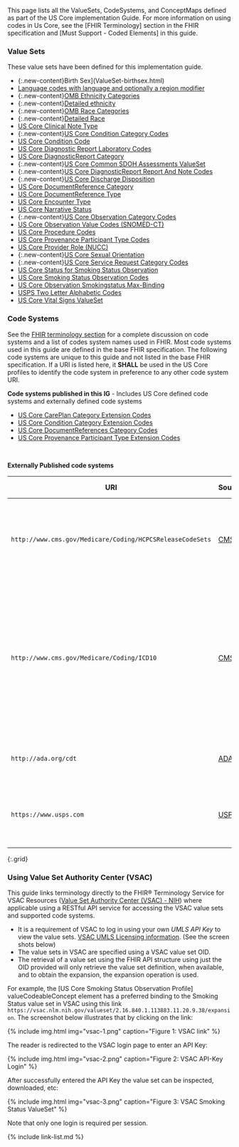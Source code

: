 
This page lists all the ValueSets, CodeSystems, and ConceptMaps defined as part of the US Core implementation Guide. For more information on using codes in Us Core, see the [FHIR Terminology] section in the FHIR specification and [Must Support - Coded Elements] in this guide.

### Value Sets

These value sets have been defined for this implementation guide.

<!-- {% raw %}{% include list-simple-valuesets.xhtml %}{% endraw %} -->

*   {:.new-content}Birth Sex](ValueSet-birthsex.html)
*   [Language codes with language and optionally a region modifier](ValueSet-simple-language.html)
*   {:.new-content}[OMB Ethnicity Categories](ValueSet-omb-ethnicity-category.html)
*   {:.new-content}[Detailed ethnicity](ValueSet-detailed-ethnicity.html)
*   {:.new-content}[OMB Race Categories](ValueSet-omb-race-category.html)
*   {:.new-content}[Detailed Race](ValueSet-detailed-race.html)
*   [US Core Clinical Note Type](ValueSet-us-core-clinical-note-type.html)
*   {:.new-content}[US Core Condition Category Codes](ValueSet-us-core-condition-category.html)
*   [US Core Condition Code](ValueSet-us-core-condition-code.html)
*   [US Core Diagnostic Report Laboratory Codes](ValueSet-us-core-diagnosticreport-lab-codes.html)
*   [US Core DiagnosticReport Category](ValueSet-us-core-diagnosticreport-category.html)
* {:.new-content}[US Core Common SDOH Assessments ValueSet](ValueSet-us-core-common-sdoh-assessments.html)
*   {:.new-content}[US Core DiagnosticReport Report And Note Codes](ValueSet-us-core-diagnosticreport-report-and-note-codes.html)
*   {:.new-content}[US Core Discharge Disposition](ValueSet-us-core-discharge-disposition.html)
*   [US Core DocumentReference Category](ValueSet-us-core-documentreference-category.html)
*   [US Core DocumentReference Type](ValueSet-us-core-documentreference-type.html)
*   [US Core Encounter Type](ValueSet-us-core-encounter-type.html)
*   [US Core Narrative Status](ValueSet-us-core-narrative-status.html)
*   {:.new-content}[US Core Observation Category Codes](ValueSet-us-core-observation-category.html)
*   [US Core Observation Value Codes (SNOMED-CT)](ValueSet-us-core-observation-value-codes.html)
*   [US Core Procedure Codes](ValueSet-us-core-procedure-code.html)
*   [US Core Provenance Participant Type Codes](ValueSet-us-core-provenance-participant-type.html)
*   [US Core Provider Role (NUCC)](ValueSet-us-core-provider-role.html)
*   {:.new-content}[US Core Sexual Orientation](ValueSet-us-core-sexual-orientation.html)
*   {:.new-content}[US Core Service Request Category Codes](ValueSet-us-core-servicerequest-category.html)
*   [US Core Status for Smoking Status Observation](ValueSet-us-core-observation-smoking-status-status.html)
*   [US Core Smoking Status Observation Codes](ValueSet-us-core-smoking-status-observation-codes.html)
* [US Core Observation Smokingstatus Max-Binding](ValueSet-us-core-observation-smokingstatus-max.html)
*   [USPS Two Letter Alphabetic Codes](ValueSet-us-core-usps-state.html)
*   [US Core Vital Signs ValueSet](ValueSet-us-core-vital-signs.html)

### Code Systems

See the [FHIR terminology section]({{site.data.fhir.path}}terminologies-systems.html) for a complete discussion on code systems and a list of codes system names used in FHIR.  Most code systems used in this guide are defined in the base FHIR specification. The following code systems are unique to this guide and not listed in the base FHIR specification.  If a URI is listed here, it **SHALL** be used in the US Core profiles to identify the code system in preference to any other code system URI.


**Code systems published in this IG** - Includes US Core defined code systems and externally defined code systems

<!-- {% raw %}{% include list-simple-codesystems.xhtml %}{% endraw %} -->

*   [US Core CarePlan Category Extension Codes](CodeSystem-careplan-category.html)
*   [US Core Condition Category Extension Codes](CodeSystem-condition-category.html)
*   [US Core DocumentReferences Category Codes](CodeSystem-us-core-documentreference-category.html)
*   [US Core Provenance Participant Type Extension Codes](CodeSystem-us-core-provenance-participant-type.html)

<br />

**Externally Published code systems**

|URI|Source|Comment|OID (for non-FHIR systems)|
|---|---|---|---|
|`http://www.cms.gov/Medicare/Coding/HCPCSReleaseCodeSets`|[CMS](https://www.cms.gov/Medicare/Coding/HCPCSReleaseCodeSets)|*Healthcare Common Procedure Coding System (HCPCS) level II alphanumeric codes*|2.16.840.1.113883.6.285|
|`http://www.cms.gov/Medicare/Coding/ICD10`|[CMS](http://www.cms.gov/Medicare/Coding/ICD10/)|*International Classification of Diseases, 10th Revision, Procedure Coding System (ICD-10-PCS)* -  See [ICD-10 PCS Codes](http://www.icd10data.com/icd10pcs) for online access to codes for general information purposes. |2.16.840.1.113883.6.4|
|`http://ada.org/cdt`|[ADA](http://www.ada.org/en/publications/cdt)|*Code on Dental Procedures and Nomenclature*|2.16.840.1.113883.6.13|
|`https://www.usps.com`|[USPS](http://pe.usps.com/text/pub28/28apb.htm)|*United States Postal Service Two–Letter State and Possession Abbreviations*|2.16.840.1.113883.6.92|
{:.grid}

<!--
|[urn:oid:2.16.840.1.113883.6.238](CodeSystem-cdcrec.html)|[CDC](https://www.cdc.gov/phin/resources/vocabulary/index.html)|*Race & Ethnicity - CDC* - See [CDC Race and Ethnicity Code Set Version 1.0](https://www.cdc.gov/phin/resources/vocabulary/documents/cdc-race--ethnicity-background-and-purpose.pdf).|2.16.840.1.113883.6.238


<p>
</p>

### ConceptMaps

The following concept mappings have been defined as part of the this guide.

  {%raw%}{% include list-simple-conceptmaps.xhtml %}{%endraw%}
<p>
</p>

-->

### Using Value Set Authority Center (VSAC)

This guide links terminology directly to the FHIR® Terminology Service for VSAC Resources ([Value Set Authority Center (VSAC) - NIH](https://vsac.nlm.nih.gov/)) where applicable using a RESTful API service for accessing the VSAC value sets and supported code systems.

  - It is a requirement of VSAC to log in using your own *UMLS API Key* to view the value sets. [VSAC UMLS Licensing information](https://www.nlm.nih.gov/vsac/support/usingvsac/requestumlslicense.html).  (See the screen shots below)
  - The value sets in VSAC are specified using a VSAC value set OID.  
  - The retrieval of a value set using the FHIR API structure using just the OID provided will only retrieve the value set definition, when available, and to obtain the expansion, the expansion operation is used.

 For example, the [US Core Smoking Status Observation Profile] valueCodeableConcept element has a preferred binding to the Smoking Status value set in VSAC using this link `https://vsac.nlm.nih.gov/valueset/2.16.840.1.113883.11.20.9.38/expansion`. The screenshot below illustrates that by clicking on the link:

 {% include img.html img="vsac-1.png" caption="Figure 1: VSAC link" %}

The reader is redirected to the VSAC login page to enter an API Key:

 {% include img.html img="vsac-2.png" caption="Figure 2: VSAC API-Key Login" %}

After successfully entered the API Key the value set can be inspected, downloaded, etc:

 {% include img.html img="vsac-3.png" caption="Figure 3: VSAC Smoking Status ValueSet" %}

Note that only one login is required per session.

{% include link-list.md %}
